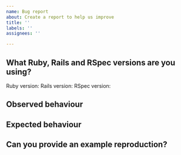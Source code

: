```yaml
---
name: Bug report
about: Create a report to help us improve
title: ''
labels: ''
assignees: ''

---
```


<!--

Below are a few steps it'd be super if you could follow.
If you can't do all of these, don't worry, but if you can it'll help us
resolve your bug faster!

-->

## What Ruby, Rails and RSpec versions are you using?

Ruby version:
Rails version:
RSpec version:

<!--

You can run

```
bundle exec ruby --version
bundle exec rails --version
bundle exec rspec --version
```

-->

## Observed behaviour

<!--
please provide a concise description of the behaviour you are observing with
RSpec and Rails
-->

## Expected behaviour

<!--
Please provide a description of what you expect to be happening, and how that
differs from the current behaviour.
-->

## Can you provide an example reproduction?

<!--
This step is probably the most important in allowing us to quickly debug
your issue, and we typically ask that you follow these steps:

1. `rails new` an app at the specific version of ruby and rails that you are
   using
2. commit that app, so that we have the rails skeleton in a separate commit
3. Make all the changes necessary (adding RSpec, models, specs, controllers,
   etc) to reproduce the issue. There should be a failing test or tests that you
   expect to pass. We'll run `bundle exec rspec`, but if you can provide a
   readme with more detailed instructions that'd be amazing :)
4. Commit
5. Provide a link to a github repo, a description of the app and what you're expecting here
-->

